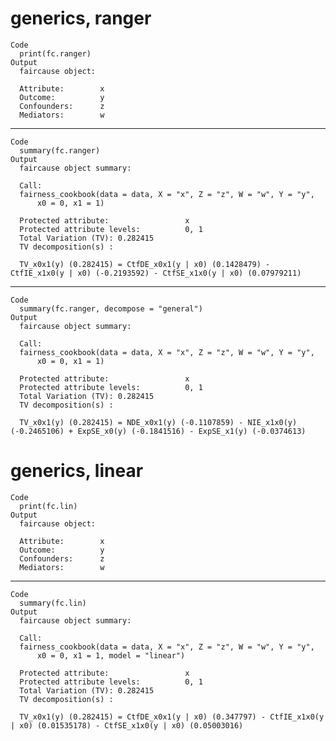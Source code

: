 # generics, ranger

    Code
      print(fc.ranger)
    Output
      faircause object:
      
      Attribute:        x 
      Outcome:          y 
      Confounders:      z 
      Mediators:        w 

---

    Code
      summary(fc.ranger)
    Output
      faircause object summary: 
      
      Call:
      fairness_cookbook(data = data, X = "x", Z = "z", W = "w", Y = "y", 
          x0 = 0, x1 = 1)
      
      Protected attribute:                 x
      Protected attribute levels:          0, 1
      Total Variation (TV): 0.282415 
      TV decomposition(s) :
      
      TV_x0x1(y) (0.282415) = CtfDE_x0x1(y | x0) (0.1428479) - CtfIE_x1x0(y | x0) (-0.2193592) - CtfSE_x1x0(y | x0) (0.07979211)

---

    Code
      summary(fc.ranger, decompose = "general")
    Output
      faircause object summary: 
      
      Call:
      fairness_cookbook(data = data, X = "x", Z = "z", W = "w", Y = "y", 
          x0 = 0, x1 = 1)
      
      Protected attribute:                 x
      Protected attribute levels:          0, 1
      Total Variation (TV): 0.282415 
      TV decomposition(s) :
      
      TV_x0x1(y) (0.282415) = NDE_x0x1(y) (-0.1107859) - NIE_x1x0(y) (-0.2465106) + ExpSE_x0(y) (-0.1841516) - ExpSE_x1(y) (-0.0374613)

# generics, linear

    Code
      print(fc.lin)
    Output
      faircause object:
      
      Attribute:        x 
      Outcome:          y 
      Confounders:      z 
      Mediators:        w 

---

    Code
      summary(fc.lin)
    Output
      faircause object summary: 
      
      Call:
      fairness_cookbook(data = data, X = "x", Z = "z", W = "w", Y = "y", 
          x0 = 0, x1 = 1, model = "linear")
      
      Protected attribute:                 x
      Protected attribute levels:          0, 1
      Total Variation (TV): 0.282415 
      TV decomposition(s) :
      
      TV_x0x1(y) (0.282415) = CtfDE_x0x1(y | x0) (0.347797) - CtfIE_x1x0(y | x0) (0.01535178) - CtfSE_x1x0(y | x0) (0.05003016)

